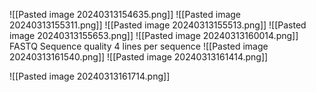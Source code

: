 ![[Pasted image 20240313154635.png]]
![[Pasted image 20240313155311.png]]
![[Pasted image 20240313155513.png]]
![[Pasted image 20240313155653.png]]
![[Pasted image 20240313160014.png]]
FASTQ Sequence quality
4 lines per sequence
![[Pasted image 20240313161540.png]]
![[Pasted image 20240313161414.png]]

![[Pasted image 20240313161714.png]]